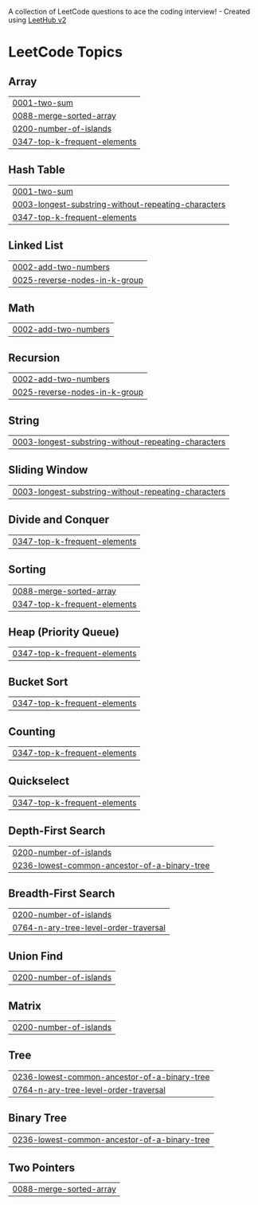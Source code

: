 A collection of LeetCode questions to ace the coding interview! - Created using [LeetHub v2](https://github.com/arunbhardwaj/LeetHub-2.0)
<!---LeetCode Topics Start-->
# LeetCode Topics
## Array
|  |
| ------- |
| [0001-two-sum](https://github.com/munukutlapraveen88/leetcode/tree/master/0001-two-sum) |
| [0088-merge-sorted-array](https://github.com/munukutlapraveen88/leetcode/tree/master/0088-merge-sorted-array) |
| [0200-number-of-islands](https://github.com/munukutlapraveen88/leetcode/tree/master/0200-number-of-islands) |
| [0347-top-k-frequent-elements](https://github.com/munukutlapraveen88/leetcode/tree/master/0347-top-k-frequent-elements) |
## Hash Table
|  |
| ------- |
| [0001-two-sum](https://github.com/munukutlapraveen88/leetcode/tree/master/0001-two-sum) |
| [0003-longest-substring-without-repeating-characters](https://github.com/munukutlapraveen88/leetcode/tree/master/0003-longest-substring-without-repeating-characters) |
| [0347-top-k-frequent-elements](https://github.com/munukutlapraveen88/leetcode/tree/master/0347-top-k-frequent-elements) |
## Linked List
|  |
| ------- |
| [0002-add-two-numbers](https://github.com/munukutlapraveen88/leetcode/tree/master/0002-add-two-numbers) |
| [0025-reverse-nodes-in-k-group](https://github.com/munukutlapraveen88/leetcode/tree/master/0025-reverse-nodes-in-k-group) |
## Math
|  |
| ------- |
| [0002-add-two-numbers](https://github.com/munukutlapraveen88/leetcode/tree/master/0002-add-two-numbers) |
## Recursion
|  |
| ------- |
| [0002-add-two-numbers](https://github.com/munukutlapraveen88/leetcode/tree/master/0002-add-two-numbers) |
| [0025-reverse-nodes-in-k-group](https://github.com/munukutlapraveen88/leetcode/tree/master/0025-reverse-nodes-in-k-group) |
## String
|  |
| ------- |
| [0003-longest-substring-without-repeating-characters](https://github.com/munukutlapraveen88/leetcode/tree/master/0003-longest-substring-without-repeating-characters) |
## Sliding Window
|  |
| ------- |
| [0003-longest-substring-without-repeating-characters](https://github.com/munukutlapraveen88/leetcode/tree/master/0003-longest-substring-without-repeating-characters) |
## Divide and Conquer
|  |
| ------- |
| [0347-top-k-frequent-elements](https://github.com/munukutlapraveen88/leetcode/tree/master/0347-top-k-frequent-elements) |
## Sorting
|  |
| ------- |
| [0088-merge-sorted-array](https://github.com/munukutlapraveen88/leetcode/tree/master/0088-merge-sorted-array) |
| [0347-top-k-frequent-elements](https://github.com/munukutlapraveen88/leetcode/tree/master/0347-top-k-frequent-elements) |
## Heap (Priority Queue)
|  |
| ------- |
| [0347-top-k-frequent-elements](https://github.com/munukutlapraveen88/leetcode/tree/master/0347-top-k-frequent-elements) |
## Bucket Sort
|  |
| ------- |
| [0347-top-k-frequent-elements](https://github.com/munukutlapraveen88/leetcode/tree/master/0347-top-k-frequent-elements) |
## Counting
|  |
| ------- |
| [0347-top-k-frequent-elements](https://github.com/munukutlapraveen88/leetcode/tree/master/0347-top-k-frequent-elements) |
## Quickselect
|  |
| ------- |
| [0347-top-k-frequent-elements](https://github.com/munukutlapraveen88/leetcode/tree/master/0347-top-k-frequent-elements) |
## Depth-First Search
|  |
| ------- |
| [0200-number-of-islands](https://github.com/munukutlapraveen88/leetcode/tree/master/0200-number-of-islands) |
| [0236-lowest-common-ancestor-of-a-binary-tree](https://github.com/munukutlapraveen88/leetcode/tree/master/0236-lowest-common-ancestor-of-a-binary-tree) |
## Breadth-First Search
|  |
| ------- |
| [0200-number-of-islands](https://github.com/munukutlapraveen88/leetcode/tree/master/0200-number-of-islands) |
| [0764-n-ary-tree-level-order-traversal](https://github.com/munukutlapraveen88/leetcode/tree/master/0764-n-ary-tree-level-order-traversal) |
## Union Find
|  |
| ------- |
| [0200-number-of-islands](https://github.com/munukutlapraveen88/leetcode/tree/master/0200-number-of-islands) |
## Matrix
|  |
| ------- |
| [0200-number-of-islands](https://github.com/munukutlapraveen88/leetcode/tree/master/0200-number-of-islands) |
## Tree
|  |
| ------- |
| [0236-lowest-common-ancestor-of-a-binary-tree](https://github.com/munukutlapraveen88/leetcode/tree/master/0236-lowest-common-ancestor-of-a-binary-tree) |
| [0764-n-ary-tree-level-order-traversal](https://github.com/munukutlapraveen88/leetcode/tree/master/0764-n-ary-tree-level-order-traversal) |
## Binary Tree
|  |
| ------- |
| [0236-lowest-common-ancestor-of-a-binary-tree](https://github.com/munukutlapraveen88/leetcode/tree/master/0236-lowest-common-ancestor-of-a-binary-tree) |
## Two Pointers
|  |
| ------- |
| [0088-merge-sorted-array](https://github.com/munukutlapraveen88/leetcode/tree/master/0088-merge-sorted-array) |
<!---LeetCode Topics End-->